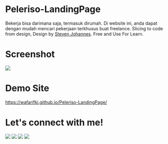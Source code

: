 # Peleriso-LandingPage
Bekerja bisa darimana saja, termasuk dirumah. Di website ini, anda dapat dengan mudah mencari pekerjaan terkhusus buat freelance.
Slicing to code from design, Design by <a href="https://www.facebook.com/profile.php?id=100064366774837">Steven Johannes</a>. Free and Use For Learn.

# Screenshot
 <img src="https://raw.githubusercontent.com/wafarifki/Peleriso-LandingPage/main/Screenshoot/sDesktop.JPG">
 
# Demo Site
 <a href="https://wafarifki.github.io/Peleriso-LandingPage/">https://wafarifki.github.io/Peleriso-LandingPage/</a>

# Let's connect with me!
<p>
    <a href="https://wafarifki.tk" target="_blank"><img src="https://img.shields.io/badge/Website-https://wafarifki.tk-blue?" /></a>
    <a href="https://www.linkedin.com/in/wafa-rifqi-anafin-553b591b7/" target="_blank"><img src="https://img.shields.io/badge/Linkedin-WafaRifkiAnafin_-blue" /></a>
    <a href="https://facebook.com/bekasiHACKERlive" target="_blank"><img src="https://img.shields.io/badge/Facebook-bekasiHACKERlive-blue" /></a>
    <a href="https://instagram.com/wafarifki_" target="_blank"><img src="https://img.shields.io/badge/Instagram-@wafarifki_-blue" /></a>
</p>

